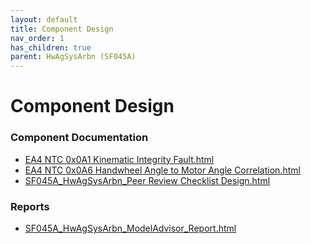 ```yaml
---
layout: default
title: Component Design
nav_order: 1
has_children: true
parent: HwAgSysArbn (SF045A)
---
```

# Component Design
### Component Documentation

- [EA4 NTC 0x0A1 Kinematic Integrity Fault.html](Doc/EA4%20NTC%200x0A1%20Kinematic%20Integrity%20Fault.html)
- [EA4 NTC 0x0A6 Handwheel Angle to Motor Angle Correlation.html](Doc/EA4%20NTC%200x0A6%20Handwheel%20Angle%20to%20Motor%20Angle%20Correlation.html)
- [SF045A_HwAgSysArbn_Peer Review Checklist Design.html](Doc/SF045A_HwAgSysArbn_Peer%20Review%20Checklist%20Design.html)

### Reports

- [SF045A_HwAgSysArbn_ModelAdvisor_Report.html](Reports/SF045A_HwAgSysArbn_ModelAdvisor_Report.html)

